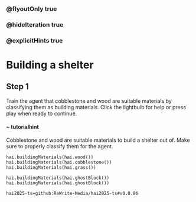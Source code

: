 ### @flyoutOnly true
### @hideIteration true
### @explicitHints true

# Building a shelter

## Step 1
Train the agent that cobblestone and wood are suitable materials by classifying them as building materials. Click the lightbulb for help or press play when ready to continue.

#### ~ tutorialhint 
Cobblestone and wood are suitable materials to build a shelter out of. Make sure to properly classify them for the agent.

```ghost
hai.buildingMaterials(hai.wood())
hai.buildingMaterials(hai.cobblestone())
hai.buildingMaterials(hai.grass())
```
```template
hai.buildingMaterials(hai.ghostBlock())
hai.buildingMaterials(hai.ghostBlock())

```
```package
hai2025-ts=github:ReWrite-Media/hai2025-ts#v0.0.96
```
